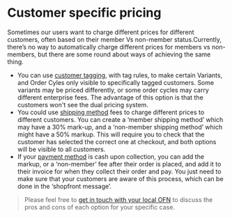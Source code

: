 # Customer specific pricing

Sometimes our users want to charge different prices for different customers, often based on their member Vs non-member status.Currently, there’s no way to automatically charge different prices for members vs non-members, but there are some round about ways of achieving the same thing.

* You can use [customer tagging](tags-and-tag-rules.md), with tag rules, to make certain Variants, and Order Cyles only visible to specifically tagged customers. Some variants may be priced differently, or some order cycles may carry different enterprise fees. The advantage of this option is that the customers won't see the dual pricing system.
* You could use [shipping method](../../basic-features/shipping-methods.md) fees to charge different prices to different customers. You can create a ‘member shipping method’ which may have a 30% mark-up, and a ‘non-member shipping method’ which might have a 50% markup. This will require you to check that the customer has selected the correct one at checkout, and both options will be visible to all customers.
* If your [payment method](../../basic-features/payment-methods.md) is cash upon collection, you can add the markup, or a ‘non-member’ fee after their order is placed, and add it to their invoice for when they collect their order and pay. You just need to make sure that your customers are aware of this process, which can be done in the ‘shopfront message’.

> Please feel free to [get in touch with your local OFN](https://openfoodnetwork.org/contact/) to discuss the pros and cons of each option for your specific case.


